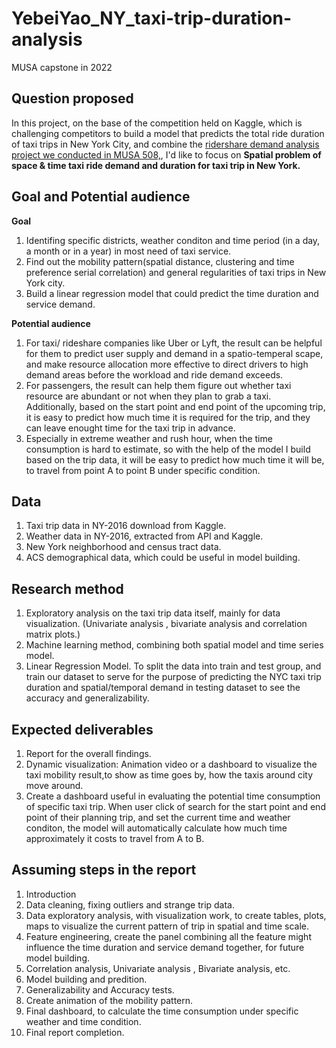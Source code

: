 # YebeiYao_NY_taxi-trip-duration-analysis
MUSA capstone in 2022 

## Question proposed
In this project, on the base of the competition held on Kaggle, which is challenging competitors to build a model that predicts the total ride duration of taxi trips in New York City, and combine the [ridershare demand analysis project we conducted in MUSA 508,](https://urbanspatial.github.io/PublicPolicyAnalytics/predicting-rideshare-demand.html#conclusion---dispatch), I'd like to focus on **Spatial problem of space & time taxi ride demand and duration for taxi trip in New York.** 

## Goal and Potential audience
  **Goal**
  1. Identifing specific districts, weather conditon and time period (in a day, a month or in a year) in most need of taxi service.  
  2. Find out the mobility pattern(spatial distance, clustering and time preference serial correlation) and general regularities of taxi trips in New York city.  
  3. Build a linear regression model that could predict the time duration and service demand.  
 
 
  **Potential audience**  
  1. For taxi/ rideshare companies like Uber or Lyft, the result can be helpful for them to predict user supply and demand in a spatio-temperal scape, and make resource allocation more effective to direct drivers to high demand areas before the workload and ride demand exceeds.  
  2. For passengers, the result can help them figure out whether taxi resource are abundant or not when they plan to grab a taxi.   
  Additionally, based on the start point and end point of the upcoming trip, it is easy to predict how much time it is required for the trip, and they can leave enought time for the taxi trip in advance.  
  3. Especially in extreme weather and rush hour, when the time consumption is hard to estimate, so with the help of the model I build based on the trip data, it will be easy to predict how much time it will be, to travel from point A to point B under specific condition.  


## Data 
  1. Taxi trip data in NY-2016 download from Kaggle.  
  2. Weather data in NY-2016, extracted from API and Kaggle.  
  3. New York neighborhood and census tract data.  
  4. ACS demographical data, which could be useful in model building.  


## Research method
  1. Exploratory analysis on the taxi trip data itself, mainly for data visualization. (Univariate analysis , bivariate analysis and correlation matrix plots.)  
  2. Machine learning method, combining both spatial model and time series model.  
  3. Linear Regression Model. To split the data into train and test group, and train our dataset to serve for the purpose of predicting the NYC taxi trip duration and spatial/temporal demand in testing dataset to see the accuracy and generalizability.  


## Expected deliverables
  1. Report for the overall findings.  
  2. Dynamic visualization: Animation video or a dashboard to visualize the taxi mobility result,to show as time goes by, how the taxis around city move around.  
  3. Create a dashboard useful in evaluating the potential time consumption of specific taxi trip. When user click of search for the start point and end point of their planning trip, and set the current time and weather conditon, the model will automatically calculate how much time approximately it costs to travel from A to B.  

## Assuming steps in the report
  1. Introduction  
  2. Data cleaning, fixing outliers and strange trip data.  
  3. Data exploratory analysis, with visualization work, to create tables, plots, maps to visualize the current pattern of trip in spatial and time scale.  
  4. Feature engineering, create the panel combining all the feature might influence the time duration and service demand together, for future model building.  
  5. Correlation analysis, Univariate analysis , Bivariate analysis, etc.  
  6. Model building and predition.  
  7. Generalizability and Accuracy tests.  
  8. Create animation of the mobility pattern.  
  9. Final dashboard, to calculate the time consumption under specific weather and time condition.  
  10. Final report completion.  

